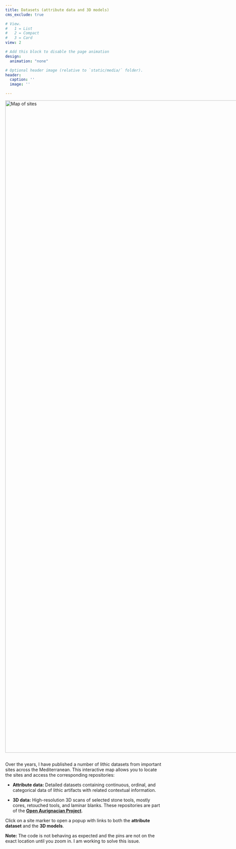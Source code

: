 ```yaml
---
title: Datasets (attribute data and 3D models)
cms_exclude: true

# View.
#   1 = List
#   2 = Compact
#   3 = Card
view: 2

# Add this block to disable the page animation
design:
  animation: "none"

# Optional header image (relative to `static/media/` folder).
header:
  caption: ''
  image: ''

---
```


<div style="position: relative; display: inline-block;">
  <img src="/media/map-dataset.png" width="3311" height="2064" alt="Map of sites">

  <!-- Grotta di Fumane -->
  <a href="https://zenodo.org/doi/10.5281/zenodo.10965413" 
     style="position: absolute; left: 1184px; top: 734px; transform: translate(-50%, -100%);" 
     title="Grotta di Fumane">
    <img src="/media/pin-icon.png" width="24" height="24" alt="Pin">
  </a>

  <!-- Riparo Bombrini -->
  <a href="https://zenodo.org/doi/10.5281/zenodo.15363594" 
     style="position: absolute; left: 1008px; top: 872px; transform: translate(-50%, -100%);" 
     title="Riparo Bombrini">
    <img src="/media/pin-icon.png" width="24" height="24" alt="Pin">
  </a>

  <!-- Grotta di Castelcivita -->
  <a href="https://doi.org/10.5281/zenodo.10639552" 
     style="position: absolute; left: 1430px; top: 1115px; transform: translate(-50%, -100%);" 
     title="Grotta di Castelcivita">
    <img src="/media/pin-icon.png" width="24" height="24" alt="Pin">
  </a>

  <!-- Grotta della Cala -->
  <a href="https://zenodo.org/doi/10.5281/zenodo.15430432" 
     style="position: absolute; left: 1420px; top: 1146px; transform: translate(-50%, -100%);" 
     title="Grotta della Cala">
    <img src="/media/pin-icon.png" width="24" height="24" alt="Pin">
  </a>

  <!-- Ksar Akil -->
  <a href="https://zenodo.org/doi/10.5281/zenodo.16932273" 
     style="position: absolute; left: 2525px; top: 1458px; transform: translate(-50%, -100%);" 
     title="Ksar Akil">
    <img src="/media/pin-icon.png" width="24" height="24" alt="Pin">
  </a>
</div>



Over the years, I have published a number of lithic datasets from important sites across the Mediterranean. This interactive map allows you to locate the sites and access the corresponding repositories:

- **Attribute data:** Detailed datasets containing continuous, ordinal, and categorical data of lithic artifacts with related contextual information.

- **3D data:** High-resolution 3D scans of selected stone tools, mostly cores, retouched tools, and laminar blanks. These repositories are part of the **[Open Aurignacian Project](https://www.armandofalcucci.com/project/open_aurignacian/)**.

Click on a site marker to open a popup with links to both the **attribute dataset** and the **3D models**.  

**Note:** The code is not behaving as expected and the pins are not on the exact location until you zoom in. I am working to solve this issue.
